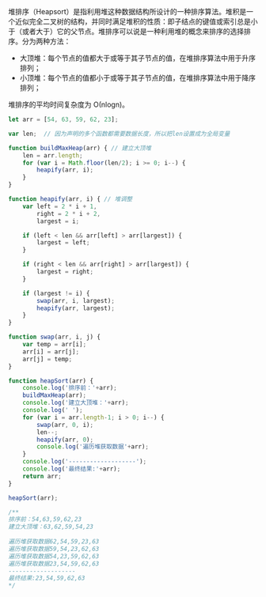 堆排序（Heapsort）是指利用堆这种数据结构所设计的一种排序算法。堆积是一个近似完全二叉树的结构，并同时满足堆积的性质：即子结点的键值或索引总是小于（或者大于）它的父节点。堆排序可以说是一种利用堆的概念来排序的选择排序。分为两种方法：

- 大顶堆：每个节点的值都大于或等于其子节点的值，在堆排序算法中用于升序排列；
- 小顶堆：每个节点的值都小于或等于其子节点的值，在堆排序算法中用于降序排列；

堆排序的平均时间复杂度为 Ο(nlogn)。

```javascript
let arr = [54, 63, 59, 62, 23];

var len;  // 因为声明的多个函数都需要数据长度，所以把len设置成为全局变量

function buildMaxHeap(arr) { // 建立大顶堆
    len = arr.length;
    for (var i = Math.floor(len/2); i >= 0; i--) {
        heapify(arr, i);
    }
}

function heapify(arr, i) { // 堆调整
    var left = 2 * i + 1,
        right = 2 * i + 2,
        largest = i;

    if (left < len && arr[left] > arr[largest]) {
        largest = left;
    }

    if (right < len && arr[right] > arr[largest]) {
        largest = right;
    }

    if (largest != i) {
        swap(arr, i, largest);
        heapify(arr, largest);
    }
}

function swap(arr, i, j) {
    var temp = arr[i];
    arr[i] = arr[j];
    arr[j] = temp;
}

function heapSort(arr) {
    console.log('排序前：'+arr);
    buildMaxHeap(arr);
    console.log('建立大顶堆：'+arr);
    console.log(' ');
    for (var i = arr.length-1; i > 0; i--) {
        swap(arr, 0, i);
        len--;
        heapify(arr, 0);
        console.log('遍历堆获取数据'+arr);
    }
    console.log('-------------------');
    console.log('最终结果:'+arr);
    return arr;
}

heapSort(arr);

/**
排序前：54,63,59,62,23
建立大顶堆：63,62,59,54,23
 
遍历堆获取数据62,54,59,23,63
遍历堆获取数据59,54,23,62,63
遍历堆获取数据54,23,59,62,63
遍历堆获取数据23,54,59,62,63
-------------------
最终结果:23,54,59,62,63
*/
```